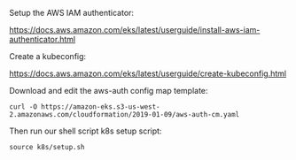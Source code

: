 Setup the AWS IAM authenticator:

https://docs.aws.amazon.com/eks/latest/userguide/install-aws-iam-authenticator.html

Create a kubeconfig:

https://docs.aws.amazon.com/eks/latest/userguide/create-kubeconfig.html

Download and edit the aws-auth config map template:

`curl -O https://amazon-eks.s3-us-west-2.amazonaws.com/cloudformation/2019-01-09/aws-auth-cm.yaml`

Then run our shell script k8s setup script:

`source k8s/setup.sh`
